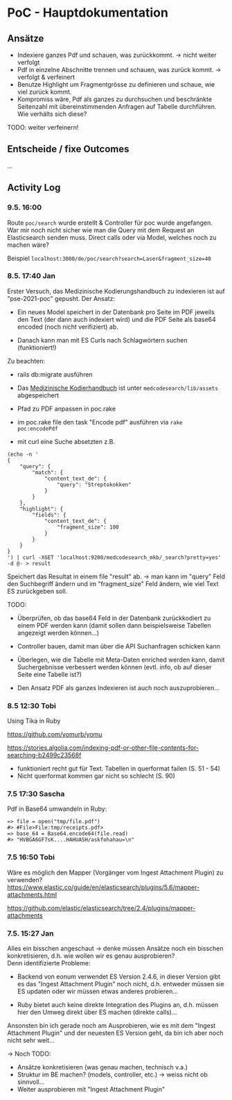 # PoC - Hauptdokumentation

## Ansätze

* Indexiere ganzes Pdf und schauen, was zurückkommt. -> nicht weiter verfolgt
* Pdf in einzelne Abschnitte trennen und schauen, was zurück kommt. -> verfolgt & verfeinert
* Benutze Highlight um Fragmentgrösse zu definieren und schaue, wie
  viel zurück kommt.
* Kompromiss wäre, Pdf als ganzes zu durchsuchen und beschränkte
  Seitenzahl mit übereinstimmenden Anfragen auf Tabelle durchführen. Wie verhälts sich diese?
  
TODO: weiter verfeinern!
  
## Entscheide / fixe Outcomes

...

## Activity Log

### 9.5. 16:00

Route `poc/search` wurde erstellt & Controller für poc wurde angefangen. War mir noch nicht sicher 
wie man die Query mit dem Request an Elasticsearch senden muss. Direct calls oder via Model, welches noch zu machen wäre?

Beispiel `localhost:3000/de/poc/search?search=Laser&fragment_size=40`

### 8.5. 17:40 Jan

Erster Versuch, das Medizinische Kodierungshandbuch zu indexieren ist auf
"pse-2021-poc" gepusht.
Der Ansatz:
- Ein neues Model speichert in der Datenbank pro Seite im PDF jeweils den Text
  (der dann auch indexiert wird) und die PDF Seite als base64 encoded (noch nicht verifiziert) ab.
  
- Danach kann man mit ES Curls nach Schlagwörtern suchen (funktioniert!)

Zu beachten:
- rails db:migrate ausführen

- Das [Medizinische Kodierhandbuch](https://www.bfs.admin.ch/bfs/de/home/statistiken/kataloge-datenbanken/publikationen.assetdetail.14628240.html) 
  ist unter `medcodesearch/lib/assets` abgespeichert
  
- Pfad zu PDF anpassen in poc.rake

- im poc.rake file den task "Encode pdf" ausführen via `rake poc:encodePdf`

- mit curl eine Suche absetzten z.B.
```
(echo -n '
{
    "query": {
        "match": {
            "content_text_de": {
                "query": "Streptokokken"
            }
        }
    },
    "highlight": {
        "fields": {
            "content_text_de": {
                "fragment_size": 100     
            }                       
        }    
    }    
}    
') | curl -XGET 'localhost:9200/medcodesearch_mkb/_search?pretty=yes' -d @- > result
```

Speichert das Resultat in einem file "result" ab.
-> man kann im "query" Feld den Suchbegriff ändern und im "fragment_size" Feld ändern, 
wie viel Text ES zurückgeben soll.

TODO:
- Überprüfen, ob das base64 Feld in der Datenbank zurückkodiert zu einem PDF werden kann (damit sollen
  dann beispielsweise Tabellen angezeigt werden können...)
  
- Controller bauen, damit man über die API Suchanfragen schicken kann
- Überlegen, wie die Tabelle mit Meta-Daten enriched werden kann, damit Suchergebnisse
verbessert werden können (evtl. info, ob auf dieser Seite eine Tabelle ist?)
  
- Den Ansatz PDF als ganzes Indexieren ist auch noch auszuprobieren...

### 8.5 12:30 Tobi

Using Tika in Ruby

https://github.com/yomurb/yomu

https://stories.algolia.com/indexing-pdf-or-other-file-contents-for-searching-b2499c23568f

- funktioniert recht gut für Text. Tabellen in querformat failen (S. 51 - 54)
- Nicht querformat kommen gar nicht so schlecht (S. 90)



### 7.5 17:30 Sascha

Pdf in Base64 umwandeln in Ruby:
  ```bundle exec rails c
  => file = open("tmp/file.pdf")
  #> #File>File:tmp/receipts.pdf>
  => base_64 = Base64.encode64(file.read)
  #> "HVBGA6GF7sK....HAHUASH/askfohahau=\n"
```

### 7.5 16:50 Tobi

Wäre es möglich den Mapper (Vorgänger vom Ingest Attachment Plugin) zu verwenden? <br>
https://www.elastic.co/guide/en/elasticsearch/plugins/5.6/mapper-attachments.html

https://github.com/elastic/elasticsearch/tree/2.4/plugins/mapper-attachments


### 7.5. 15:27 Jan

Alles ein bisschen angeschaut -> denke müssen Ansätze noch ein bisschen
konkretisieren, d.h. wie wollen wir es genau ausprobieren? <br> Denn identifizierte Probleme:
* Backend von eonum verwendet ES Version 2.4.6, in dieser Version gibt es das "Ingest Attachment Plugin"
noch nicht, d.h. entweder müssen sie ES updaten oder wir müssen etwas anderes probieren...
  
* Ruby bietet auch keine direkte Integration des Plugins an, d.h. müssen hier den Umweg direkt
über ES machen (direkte calls)...
  
Ansonsten bin ich gerade noch am Ausprobieren, wie es mit dem "Ingest Attachment Plugin"
und der neuesten ES Version geht, da bin ich aber noch nicht sehr weit...

-> Noch TODO:

- Ansätze konkretisieren (was genau machen, technisch v.a.)
- Struktur im BE machen? (models, controller, etc.) -> weiss nicht ob sinnvoll...
- Weiter ausprobieren mit "Ingest Attachment Plugin"




